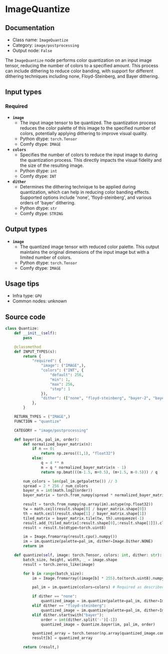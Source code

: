 # ImageQuantize
## Documentation
- Class name: `ImageQuantize`
- Category: `image/postprocessing`
- Output node: `False`

The `ImageQuantize` node performs color quantization on an input image tensor, reducing the number of colors to a specified amount. This process can include dithering to reduce color banding, with support for different dithering techniques including none, Floyd-Steinberg, and Bayer dithering.
## Input types
### Required
- **`image`**
    - The input image tensor to be quantized. The quantization process reduces the color palette of this image to the specified number of colors, potentially applying dithering to improve visual quality.
    - Python dtype: `torch.Tensor`
    - Comfy dtype: `IMAGE`
- **`colors`**
    - Specifies the number of colors to reduce the input image to during the quantization process. This directly impacts the visual fidelity and the size of the resulting image.
    - Python dtype: `int`
    - Comfy dtype: `INT`
- **`dither`**
    - Determines the dithering technique to be applied during quantization, which can help in reducing color banding effects. Supported options include 'none', 'floyd-steinberg', and various orders of 'bayer' dithering.
    - Python dtype: `str`
    - Comfy dtype: `STRING`
## Output types
- **`image`**
    - The quantized image tensor with reduced color palette. This output maintains the original dimensions of the input image but with a limited number of colors.
    - Python dtype: `torch.Tensor`
    - Comfy dtype: `IMAGE`
## Usage tips
- Infra type: `GPU`
- Common nodes: unknown


## Source code
```python
class Quantize:
    def __init__(self):
        pass

    @classmethod
    def INPUT_TYPES(s):
        return {
            "required": {
                "image": ("IMAGE",),
                "colors": ("INT", {
                    "default": 256,
                    "min": 1,
                    "max": 256,
                    "step": 1
                }),
                "dither": (["none", "floyd-steinberg", "bayer-2", "bayer-4", "bayer-8", "bayer-16"],),
            },
        }

    RETURN_TYPES = ("IMAGE",)
    FUNCTION = "quantize"

    CATEGORY = "image/postprocessing"

    def bayer(im, pal_im, order):
        def normalized_bayer_matrix(n):
            if n == 0:
                return np.zeros((1,1), "float32")
            else:
                q = 4 ** n
                m = q * normalized_bayer_matrix(n - 1)
                return np.bmat(((m-1.5, m+0.5), (m+1.5, m-0.5))) / q

        num_colors = len(pal_im.getpalette()) // 3
        spread = 2 * 256 / num_colors
        bayer_n = int(math.log2(order))
        bayer_matrix = torch.from_numpy(spread * normalized_bayer_matrix(bayer_n) + 0.5)

        result = torch.from_numpy(np.array(im).astype(np.float32))
        tw = math.ceil(result.shape[0] / bayer_matrix.shape[0])
        th = math.ceil(result.shape[1] / bayer_matrix.shape[1])
        tiled_matrix = bayer_matrix.tile(tw, th).unsqueeze(-1)
        result.add_(tiled_matrix[:result.shape[0],:result.shape[1]]).clamp_(0, 255)
        result = result.to(dtype=torch.uint8)

        im = Image.fromarray(result.cpu().numpy())
        im = im.quantize(palette=pal_im, dither=Image.Dither.NONE)
        return im

    def quantize(self, image: torch.Tensor, colors: int, dither: str):
        batch_size, height, width, _ = image.shape
        result = torch.zeros_like(image)

        for b in range(batch_size):
            im = Image.fromarray((image[b] * 255).to(torch.uint8).numpy(), mode='RGB')

            pal_im = im.quantize(colors=colors) # Required as described in https://github.com/python-pillow/Pillow/issues/5836

            if dither == "none":
                quantized_image = im.quantize(palette=pal_im, dither=Image.Dither.NONE)
            elif dither == "floyd-steinberg":
                quantized_image = im.quantize(palette=pal_im, dither=Image.Dither.FLOYDSTEINBERG)
            elif dither.startswith("bayer"):
                order = int(dither.split('-')[-1])
                quantized_image = Quantize.bayer(im, pal_im, order)

            quantized_array = torch.tensor(np.array(quantized_image.convert("RGB"))).float() / 255
            result[b] = quantized_array

        return (result,)

```
